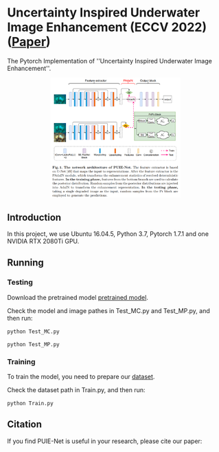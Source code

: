 # Uncertainty Inspired Underwater Image Enhancement (ECCV 2022)([Paper](https://arxiv.org/pdf/2207.09689.pdf))
The Pytorch Implementation of ''Uncertainty Inspired Underwater Image Enhancement''. 

<div align=center><img src="img/1.png" height = "60%" width = "60%"/></div>

## Introduction
In this project, we use Ubuntu 16.04.5, Python 3.7, Pytorch 1.7.1 and one NVIDIA RTX 2080Ti GPU. 

## Running

### Testing

Download the pretrained model [pretrained model](https://drive.google.com/file/d/1rkGm0l826ybOk_RSJNSZwbKpJc_z2ZkU/view?usp=sharing).

Check the model and image pathes in Test_MC.py and Test_MP.py, and then run:

```
python Test_MC.py
```
```
python Test_MP.py
```

### Training

To train the model, you need to prepare our [dataset](https://drive.google.com/file/d/1YXdyNT9ac6CCpQTNKP7SnKtlRyugauvh/view?usp=sharing).

Check the dataset path in Train.py, and then run:
```
python Train.py
```

## Citation

If you find PUIE-Net is useful in your research, please cite our paper:


